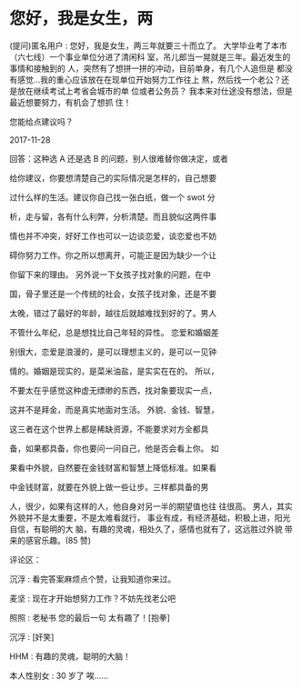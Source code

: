 # 您好，我是女生，两

(提问)匿名用户 : 您好，我是女生，两三年就要三十而立了。 大学毕业考了本市（六七线）一个事业单位分进了清闲科 室，吊儿郎当一晃就是三年。最近发生的事情和接触到的 人，突然有了想拼一拼的冲动，目前单身，有几个人追但是 都没有感觉…我的重心应该放在在现单位开始努力工作往上 熬，然后找一个老公？还是放在继续考试上考省会城市的单 位或者公务员？ 我本来对仕途没有想法，但是最近想要努力，有机会了想抓 住！

您能给点建议吗？

2017-11-28

回答：这种选 A 还是选 B 的问题，别人很难替你做决定，或者

给你建议，你要想清楚自己的实际情况是怎样的，自己想要

过什么样的生活。建议你自己找一张白纸，做一个 swot 分

析，走与留，各有什么利弊，分析清楚。而且貌似这两件事

情也并不冲突，好好工作也可以一边谈恋爱，谈恋爱也不妨

碍你努力工作。你之所以想离开，可能正是因为缺少一个让

你留下来的理由。 另外说一下女孩子找对象的问题，在中

国，骨子里还是一个传统的社会，女孩子找对象，还是不要

太晚，错过了最好的年龄，越往后就越难找到好的了。男人

不管什么年纪，总是想找比自己年轻的异性。 恋爱和婚姻差

别很大，恋爱是浪漫的，是可以理想主义的，是可以一见钟

情的。婚姻是现实的，是菜米油盐，是实实在在的。 所以，

不要太在乎感觉这种虚无缥缈的东西，找对象要现实一点，

这并不是拜金，而是真实地面对生活。 外貌、金钱、智慧，

这三者在这个世界上都是稀缺资源，不能要求对方全都具

备，如果都具备，你也要问一问自己，他是否会看上你。 如

果看中外貌，自然要在金钱财富和智慧上降低标准。如果看

中金钱财富，就要在外貌上做一些让步。三样都具备的男

人，很少，如果有这样的人，他自身对另一半的期望值也往 往很高。 男人，其实外貌并不是太重要，不是太难看就行， 事业有成，有经济基础，积极上进，阳光自信，有聪明的大 脑，有趣的灵魂，相处久了，感情也就有了，这远胜过外貌 带来的感官乐趣。(85 赞)

评论区：

沉浮 : 看完答案麻烦点个赞，让我知道你来过。

麦坚 : 现在才开始想努力工作？不妨先找老公吧

照照 : 老秘书 您的最后一句 太有趣了！[抱拳]

沉浮 : [奸笑]

HHM : 有趣的灵魂，聪明的大脑！

本人性别女 : 30 岁了 唉……